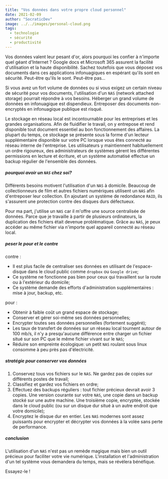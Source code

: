 ```yaml
---
title: "Vos données dans votre propre cloud personnel"
date: 2021-02-09
author: "SocraticDev"
image: ../../images/personal-cloud.png
tags:
  - technologie
  - sécurité
  - productivité
---
```


Vos données valent leur pesant d'or, alors pourquoi les confier à n'importe quel géant d'Internet ? Google docs et Microsoft 365 assurent la facilité d'utilisation et la haute disponibilité.  Sachez toutefois que vous déposez vos documents dans ces applications infonuagiques en espérant qu'ils sont en sécurité. Peut-être qu'ils le sont. Peut-être pas...

Si vous avez un fort volume de données ou si vous exigez un certain niveau de sécurité pour vos documents, l'utilisation d'un ``NAS`` (network attached storage) pourrait répondre à vos besoins. Héberger un grand volume de données en infonuagique est dispendieux. Entreposer des documents non-encryptés en infonuagique publique est risqué.

Le stockage en réseau local est incontournable pour les entreprises et les grandes organisations. Afin de fluidifier le travail, on y entrepose et rend disponible tout document essentiel au bon fonctionnement des affaires. La plupart du temps, ce stockage se présente sous la forme d'un lecteur supplémentaire disponible sur votre PC lorsque vous êtes connecté au réseau interne de l'entreprise. Les utilisateurs y maintiennent habituellement un ordre rigoureux, des administrateurs de systèmes gèrent les différentes permissions en lecture et écriture, et un système automatisé effectue un backup régulier de l'ensemble des données.

##### pourquoi avoir un ``NAS`` chez soi?

Différents besoins motivent l'utilisation d'un ``NAS`` à domicile. Beaucoup de collectionneurs de film et autres fichiers numériques utilisent un ``NAS`` afin d'entreposer leur collection. En ajoutant un système de redondance ``RAID``, ils s'assurent une protection contre des disques durs défectueux.

Pour ma part, j'utilise un ``NAS`` car il m'offre une source centralisée de données. Parce que je travaille à partir de plusieurs ordinateurs, la duplication des fichiers était devenue problématique. Grâce au ``NAS``, je peux accéder au même fichier via n'importe quel appareil connecté au réseau local.

##### peser le pour et le contre

contre :
- Il est plus facile de centraliser ses données en utilisant de l'espace-disque dans le cloud public comme ``dropbox`` ou ``Google drive``;
- Ce système ne fonctionne pas bien pour ceux qui travaillent sur la route ou à l'extérieur du domicile;
- Ce système demande des efforts d'administration supplémentaires : mise à jour, backup, etc.

pour :
- Obtenir à faible coût un grand espace de stockage;
- Conserver et gérer soi-même ses données personnelles;
- Encrypter toutes ses données personnelles (fortement suggéré);
- Les taux de transfert de données sur un réseau local tournent autour de 100 mb/s, il n'y a presqu'aucune différence entre charger un fichier situé sur son PC que le même fichier vivant sur le ``NAS``;
- Réduire son empreinte écologique: un petit ``NAS`` roulant sous linux consomme à peu près pas d'électricité.

##### stratégie pour conserver vos données

1. Conservez tous vos fichiers sur le ``NAS``. Ne gardez pas de copies sur différents postes de travail;
2. Classifiez et gardez vos fichiers en ordre;
3. Effectuez des backups réguliers : tout fichier précieux devrait avoir 3 copies. Une version courante sur votre ``NAS``, une copie dans un backup stocké sur une autre machine. Une troisième copie, encryptée, stockée dans le cloud public (ou sur un disque dur situé à un autre endroit que votre domicile);
4. Encryptez le disque dur en entier.  Les ``NAS`` modernes sont assez puissants pour encrypter et décrypter vos données à la volée sans perte de performance.

##### conclusion

L'utilisation d'un ``NAS`` n'est pas un remède magique mais bien un outil précieux pour faciliter votre vie numérique. L'installation et l'administration d'un tel système vous demandera du temps, mais se révélera bénéfique. 

Essayez-le !